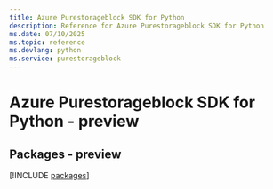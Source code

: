 ```yaml
---
title: Azure Purestorageblock SDK for Python
description: Reference for Azure Purestorageblock SDK for Python
ms.date: 07/10/2025
ms.topic: reference
ms.devlang: python
ms.service: purestorageblock
---
```

# Azure Purestorageblock SDK for Python - preview
## Packages - preview
[!INCLUDE [packages](purestorageblock-index.md)]